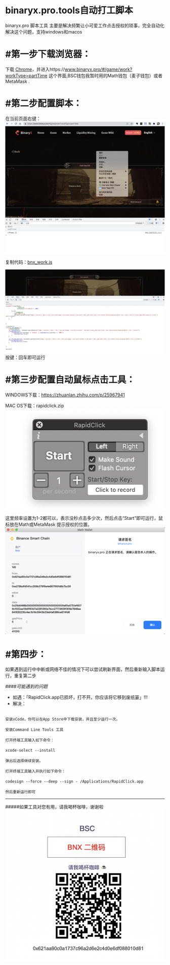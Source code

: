 # binaryx.pro.tools自动打工脚本
binaryx.pro 脚本工具
主要是解决频繁让小可爱工作点击授权的琐事，完全自动化解决这个问题，支持windows和macos

# #第一步下载浏览器：
下载 [Chrome](https://www.google.com/intl/zh-CN/chrome/ "Chrome")，并进入https://www.binaryx.pro/#/game/work?workType=partTime 这个界面,BSC钱包我暂时用的Math钱包（麦子钱包）或者 MetaMask .

# #第二步配置脚本：
在当前页面右键：
[![](https://github.com/coin123io/binaryx.pro.tools/blob/main/image/a75de11c47f9e40d456fc0b0a9ec0e3a9ce9513e.jpeg?raw=true)]()

复制代码：[bnx_work.js](https://github.com/coin123io/binaryx.pro.tools/blob/main/bnx_work.js "bnx_work.js")


![](https://github.com/coin123io/binaryx.pro.tools/blob/main/image/48591a9e9a142c5ce22df066ce16439ed5620c0e.jpeg?raw=true)
按键：回车即可运行

# #第三步配置自动鼠标点击工具：


WINDOWS下载：https://zhuanlan.zhihu.com/p/25967941


MAC OS下载：rapidclick.zip
![](https://github.com/coin123io/binaryx.pro.tools/blob/main/image/de5ba2884360b997917831efee21840d96266cfd.jpeg?raw=true)

这里频率设置为1-2都可以，表示没秒点击多少次，然后点击“Start”即可运行，鼠标放在Math或MetaMask 提示授权的位置。
![](https://github.com/coin123io/binaryx.pro.tools/blob/main/image/95945a03435a2f8345200f26d8acf7da3d409600.png?raw=true)


# #第四步：

如果遇到运行中中断或网络不佳的情况下可以尝试刷新界面，然后重新输入脚本运行，重复第二步



####*可能遇到的问题*
- 如遇：「RapidClick.app已损坏，打不开。你应该将它移到废纸篓」!!!
- 解决：
```

安装xCode，你可以在App Store中下载安装，并且至少运行一次。

安装Command Line Tools 工具

打开终端工具输入如下命令：

xcode-select --install

弹出后选择继续安装。

打开终端工具输入并执行如下命令：

codesign --force --deep --sign - /Applications/RapidClick.app

然后重新运行即可

```

------------

#####如果工具对您有用，请我喝杯咖啡，谢谢啦
![](https://github.com/coin123io/binaryx.pro.tools/blob/main/image/Snipaste_2021-11-24_15-18-13.png?raw=true)
